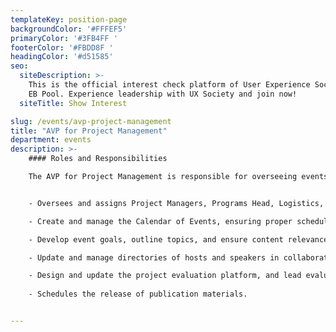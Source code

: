 ```yaml
---
templateKey: position-page
backgroundColor: '#FFFEF5'
primaryColor: '#3FB4FF '
footerColor: '#FBDD8F '
headingColor: '#d51585'
seo:
  siteDescription: >-
    This is the official interest check platform of User Experience Society for
    EB Pool. Experience leadership with UX Society and join now!
  siteTitle: Show Interest

slug: /events/avp-project-management
title: "AVP for Project Management"
department: events
description: >-
    #### Roles and Responsibilities

    The AVP for Project Management is responsible for overseeing events and initiatives, including Flagship, Special, and Mentorship categories. This role involves managing workshops, seminars, and training sessions across all departments, as well as for their respective members. They should execute the following tasks:


    - Oversees and assigns Project Managers, Programs Head, Logistics, and Mentorship Project Managers

    - Create and manage the Calendar of Events, ensuring proper scheduling and coordination with the Marketing Department

    - Develop event goals, outline topics, and ensure content relevance and engagement.

    - Update and manage directories of hosts and speakers in collaboration with HR and Externals (Admin).

    - Design and update the project evaluation platform, and lead evaluation meetings.
    
    - Schedules the release of publication materials.


---
```


